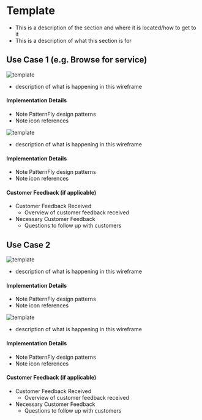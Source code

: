# Template

- This is a description of the section and where it is located/how to get to it
- This is a description of what this section is for


## Use Case 1 (e.g. Browse for service)

![template](img/template-01.png)
- description of what is happening in this wireframe

#### Implementation Details
- Note PatternFly design patterns
- Note icon references

![template](img/template-02.png)
- description of what is happening in this wireframe

#### Implementation Details
- Note PatternFly design patterns
- Note icon references

#### Customer Feedback (if applicable)
- Customer Feedback Received
	- Overview of customer feedback received
- Necessary Customer Feedback
	- Questions to follow up with customers


## Use Case 2

![template](img/template-03.png)
- description of what is happening in this wireframe

#### Implementation Details
- Note PatternFly design patterns
- Note icon references

![template](img/template-04.png)
- description of what is happening in this wireframe

#### Implementation Details
- Note PatternFly design patterns
- Note icon references

#### Customer Feedback (if applicable)
- Customer Feedback Received
	- Overview of customer feedback received
- Necessary Customer Feedback
	- Questions to follow up with customers

